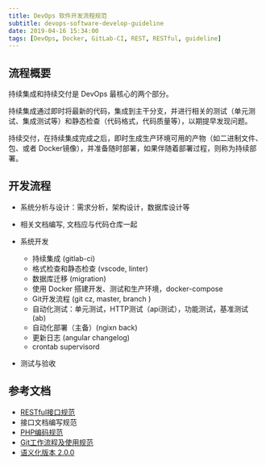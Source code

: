 ```yaml
---
title: DevOps 软件开发流程规范
subtitle: devops-software-develop-guideline
date: 2019-04-16 15:34:00
tags: [DevOps, Docker, GitLab-CI, REST, RESTful, guideline]
---
```


## 流程概要

持续集成和持续交付是 DevOps 最核心的两个部分。

持续集成通过即时将最新的代码，集成到主干分支，并进行相关的测试（单元测试、集成测试等）和静态检查（代码格式，代码质量等），以期提早发现问题。

持续交付，在持续集成完成之后，即时生成生产环境可用的产物（如二进制文件、包、或者 Docker镜像），并准备随时部署，如果伴随着部署过程，则称为持续部署。

##  开发流程

+ 系统分析与设计：需求分析，架构设计，数据库设计等
+ 相关文档编写, 文档应与代码仓库一起
+ 系统开发
    + 持续集成 (gitlab-ci)
    + 格式检查和静态检查 (vscode, linter)
    + 数据库迁移 (migration)
    + 使用 Docker 搭建开发、测试和生产环境，docker-compose
    + Git开发流程 (git cz, master, branch )
    + 自动化测试：单元测试，HTTP测试（api测试），功能测试，基准测试 (ab)
    + 自动化部署（主备）(ngixn back)
    + 更新日志 (angular changelog)
    + crontab supervisord

+ 测试与验收

## 参考文档

+ [RESTful接口规范](https://zacksleo.github.io/2017/03/07/RESTful%E6%8E%A5%E5%8F%A3%E8%A7%84%E8%8C%83/)
+ 接口文档编写规范
+ [PHP编码规范](https://zacksleo.github.io/2017/03/07/PHP%E7%BC%96%E7%A0%81%E8%A7%84%E8%8C%83/)
+ [Git工作流程及使用规范](https://zacksleo.github.io/2017/03/07/Git%E5%B7%A5%E4%BD%9C%E6%B5%81%E7%A8%8B%E5%8F%8A%E4%BD%BF%E7%94%A8%E8%A7%84%E8%8C%83/)
+ [语义化版本 2.0.0](https://semver.org/lang/zh-CN/)
